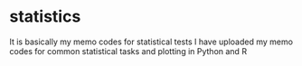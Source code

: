 # statistics
It is basically my memo codes for statistical tests
I have uploaded my memo codes for common statistical tasks and plotting in Python and R
